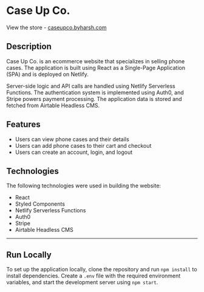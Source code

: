 # Case Up Co.

View the store - [caseupco.byharsh.com](https://caseupco.byharsh.com)

## Description
Case Up Co. is an ecommerce website that specializes in selling phone cases. The application is built using React as a Single-Page Application (SPA) and is deployed on Netlify. <br/>

Server-side logic and API calls are handled using Netlify Serverless Functions. The authentication system is implemented using Auth0, and Stripe powers payment processing. The application data is stored and fetched from Airtable Headless CMS. <br />

## Features
- Users can view phone cases and their details
- Users can add phone cases to their cart and checkout
- Users can create an account, login, and logout

## Technologies
The following technologies were used in building the website:

- React
- Styled Components
- Netlify Serverless Functions
- Auth0
- Stripe
- Airtable Headless CMS

<hr/>

## Run Locally
To set up the application locally, clone the repository and run `npm install` to install dependencies. Create a `.env` file with the required environment variables, and start the development server using `npm start`.



